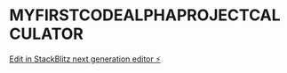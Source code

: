 # MYFIRSTCODEALPHAPROJECTCALCULATOR

[Edit in StackBlitz next generation editor ⚡️](https://stackblitz.com/~/github.com/YERRAGUNA123/MYFIRSTCODEALPHAPROJECTCALCULATOR)